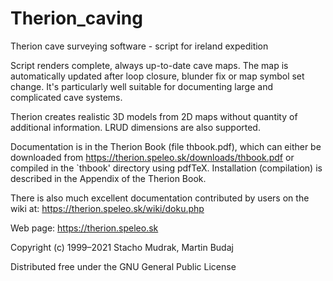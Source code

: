 # Therion_caving

Therion cave surveying software - script for ireland expedition

Script renders complete, always up-to-date cave maps. The map is automatically
updated after loop closure, blunder fix or map symbol set change.
It's particularly well suitable for documenting large and complicated cave
systems.

Therion creates realistic 3D models from 2D maps without quantity of additional
information. LRUD dimensions are also supported.

Documentation is in the Therion Book (file thbook.pdf), which can either be
downloaded from https://therion.speleo.sk/downloads/thbook.pdf
or compiled in the `thbook' directory using pdfTeX.
Installation (compilation) is described in the Appendix of the Therion Book.

There is also much excellent documentation contributed by users on the wiki at:
https://therion.speleo.sk/wiki/doku.php

Web page: https://therion.speleo.sk

Copyright (c) 1999–2021 Stacho Mudrak, Martin Budaj

Distributed free under the GNU General Public License
